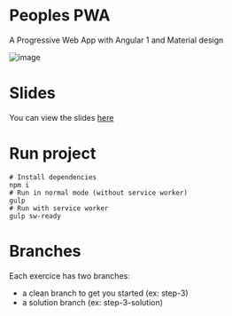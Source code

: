 # Peoples PWA

A Progressive Web App with Angular 1 and Material design

![image](https://cloud.githubusercontent.com/assets/1699357/15929461/6c7a2374-2e4d-11e6-8564-14f9e6cb97ab.png)


# Slides

You can view the slides [here](https://docs.google.com/presentation/d/103fPXGcTSR0gw6FpCT0KpWyNOTAaTnSLRdE8SVXbDWI/edit?usp=sharing)

# Run project

    # Install dependencies
    npm i
    # Run in normal mode (without service worker)
    gulp
    # Run with service worker
    gulp sw-ready

# Branches

Each exercice has two branches:
- a clean branch to get you started (ex: step-3)
- a solution branch (ex: step-3-solution)
